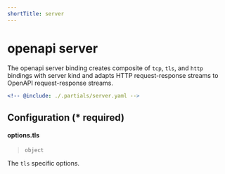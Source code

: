 ```yaml
---
shortTitle: server
---
```


# openapi server

The openapi server binding creates composite of `tcp`, `tls`, and `http` bindings with server kind and adapts HTTP request-response streams to OpenAPI request-response streams.

```yaml {3}
<!-- @include: ./.partials/server.yaml -->
```

## Configuration (\* required)

<!-- @include: ../.partials/vault.md -->
<!-- @include: ./.partials/options.md -->

<!-- markdownlint-disable-next-line MD001 -->
#### options.tls

> `object`

The `tls` specific options.

<!-- @include: ../.partials/options-tls.md -->
<!-- @include: ../.partials/exit.md -->
<!-- @include: ../.partials/telemetry.md -->
